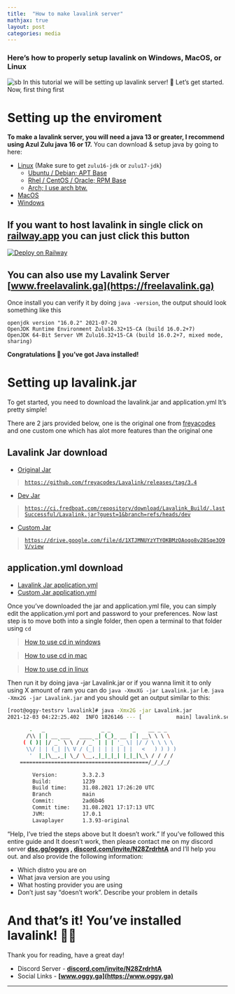 ```yaml
---
title:  "How to make lavalink server"
mathjax: true
layout: post
categories: media
---
```


### Here’s how to properly setup lavalink on Windows, MacOS, or Linux


![sb](https://spring.io/images/spring-logo-9146a4d3298760c2e7e49595184e1975.svg)
 In this tutorial we will be setting up lavalink server! 🎉
Let’s get started.
Now, first thing first
# Setting up the enviroment
__To make a lavalink server, you will need a java 13 or greater, I recommend using Azul Zulu java 16 or 17.__ 
You can download & setup java by going to here: 
- [Linux](https://www.azul.com/downloads/?os=linux&package=jdk) (Make sure to get `zulu16-jdk` or `zulu17-jdk`)
   - [Ubuntu / Debian; APT Base](https://docs.azul.com/core/zulu-openjdk/install/debian)
   - [Rhel / CentOS / Oracle; RPM Base](https://docs.azul.com/core/zulu-openjdk/install/rpm-based-linux)
   - [Arch; I use arch btw.](https://aur.archlinux.org/packages/zulu-16-bin/)
- [MacOS](https://www.azul.com/downloads/?os=macos&package=jdk)
- [Windows](https://www.azul.com/downloads/?os=windows&package=jdk)
 
## **If you want to host lavalink in single click on [railway.app](https://railway.app?referralCode=nischay) you can just click this button**

[![Deploy on Railway](https://railway.app/button.svg)](https://railway.app/new/template/7zGhsO?referralCode=nischay)

## You can also use my Lavalink Server [www.freelavalink.ga](https://freelavalink.ga)

Once install you can verify it by doing `java -version`, the output should look something like this
``` 
openjdk version "16.0.2" 2021-07-20
OpenJDK Runtime Environment Zulu16.32+15-CA (build 16.0.2+7)
OpenJDK 64-Bit Server VM Zulu16.32+15-CA (build 16.0.2+7, mixed mode, sharing)
```
**Congratulations 🥳 you’ve got Java installed!**
# Setting up lavalink.jar
To get started, you need to download the lavalink.jar and application.yml It’s pretty simple!

There are 2 jars provided below, one is the original one from [freyacodes](https://github.com/freyacodes) and one custom one which has alot more features than the original one
## Lavalink Jar download
- [Original Jar](https://github.com/freyacodes/Lavalink/releases/tag/3.4)
> [`https://github.com/freyacodes/Lavalink/releases/tag/3.4`](https://github.com/freyacodes/Lavalink/releases/tag/3.4)

- [Dev Jar](https://ci.fredboat.com/repository/download/Lavalink_Build/.lastSuccessful/Lavalink.jar?guest=1&branch=refs/heads/dev)
> [`https://ci.fredboat.com/repository/download/Lavalink_Build/.lastSuccessful/Lavalink.jar?guest=1&branch=refs/heads/dev`](https://ci.fredboat.com/repository/download/Lavalink_Build/.lastSuccessful/Lavalink.jar?guest=1&branch=refs/heads/dev)
- [Custom Jar](https://drive.google.com/file/d/1XTJMNUYzYTYOKBMzOAoqo8v28Sqe3O9V/view)
> [`https://drive.google.com/file/d/1XTJMNUYzYTYOKBMzOAoqo8v28Sqe3O9V/view`](https://drive.google.com/file/d/1XTJMNUYzYTYOKBMzOAoqo8v28Sqe3O9V/view)

## application.yml download
- [Lavalink Jar application.yml](https://github.com/freyacodes/Lavalink/blob/master/LavalinkServer/application.yml.example)
- [Custom Jar application.yml](https://drive.google.com/uc?id=1p2-pmPQUh3cJXcDjrlMYSSWPf1D0WgZA)

Once you’ve downloaded the jar and application.yml file, you can simply edit the application.yml port and password to your preferences.
Now last step is to move both into a single folder, then open a terminal to that folder using `cd`
> [How to use cd in windows](https://www.howtogeek.com/659411/how-to-change-directories-in-command-prompt-on-windows-10/)

> [How to use cd in mac](https://www.macworld.com/article/221277/command-line-navigating-files-folders-mac-terminal.html)

> [How to use cd in linux](https://linuxize.com/post/linux-cd-command/)

Then run it by doing java -jar Lavalink.jar or if you wanna limit it to only using X amount of ram you can do `java -XmxXG -jar Lavalink.jar` I.e. `java -Xmx2G -jar Lavalink.jar`
and you should get an output similar to this:

```bash
[root@oggy-testsrv lavalink]# java -Xmx2G -jar Lavalink.jar
2021-12-03 04:22:25.402  INFO 1826146 --- [           main] lavalink.server.Launcher                 :

       .   _                  _ _       _    __ _ _
      /\\ | | __ ___   ____ _| (_)_ __ | | __\ \ \ \
     ( ( )| |/ _` \ \ / / _` | | | '_ \| |/ / \ \ \ \
      \\/ | | (_| |\ V / (_| | | | | | |   <   ) ) ) )
       '  |_|\__,_| \_/ \__,_|_|_|_| |_|_|\_\ / / / /
    =========================================/_/_/_/

        Version:        3.3.2.3
        Build:          1239
        Build time:     31.08.2021 17:26:20 UTC
        Branch          main
        Commit:         2ad6b46
        Commit time:    31.08.2021 17:17:13 UTC
        JVM:            17.0.1
        Lavaplayer      1.3.93-original
```
“Help, I’ve tried the steps above but It doesn’t work.” If you’ve followed this entire guide and It doesn’t work, then please contact me on my discord server **[dsc.gg/oggys](https://dsc.gg/oggys) , [discord.com/invite/N28ZrdrhtA](https://discord.com/invite/N28ZrdrhtA)** and I’ll help you out. and also provide the following information:
- Which distro you are on
- What java version are you using
- What hosting provider you are using
- Don’t just say “doesn’t work”. Describe your problem in details

# And that’s it! You’ve installed lavalink! 🎉🥳 

Thank you for reading, have a great day!
- Discord Server - **[discord.com/invite/N28ZrdrhtA](https://discord.com/invite/N28ZrdrhtA)**
- Social Links - **[www.oggy.ga](https://www.oggy.ga)**

---
